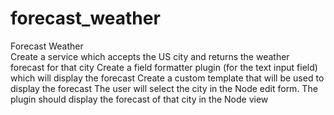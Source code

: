 # forecast_weather
Forecast Weather<br/>
Create a service which accepts the US city and returns the weather forecast for that city
Create a field formatter plugin (for the text input field) which will display the forecast
Create a custom template that will be used to display the forecast
The user will select the city in the Node edit form. The plugin should display the forecast of that city in the Node view
